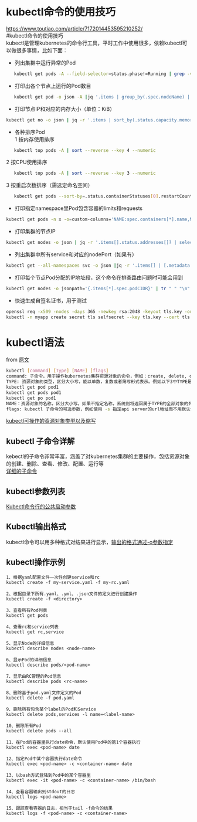 # kubectl命令的使用技巧 
  https://www.toutiao.com/article/7172014453595210252/  
  #kubectl命令的使用技巧  
  kubectl是管理kubernetes的命令行工具，平时工作中使用很多，依赖kubectl可以做很多事情，比如下面：  
* 列出集群中运行异常的Pod
```bash
   kubectl get pods -A --field-selector=status.phase!=Running | grep -v Complete
```
* 打印出各个节点上运行的Pod数目
```bash
   kubectl get pod -o json -A |jq '.items | group_by(.spec.nodeName) | map({"nodeName": .[0].spec.nodeName, "count": length}) | sort_by(.count)'
```
* 打印节点IP和对应的内存大小（单位：KiB）
```bash
kubectl get no -o json | jq -r '.items | sort_by(.status.capacity.memory)[]|[.metadata.name,.status.capacity.memory]| @tsv'
```
* 各种排序Pod   
   1  按内存使用排序   
```bash
   kubectl top pods -A | sort --reverse --key 4 --numeric
```
   2 按CPU使用排序  
```bash
   kubectl top pods -A | sort --reverse --key 3 --numeric
```
   3 按重启次数排序（需选定命名空间）  
```bash
   kubectl get pods --sort-by=.status.containerStatuses[0].restartCount
```
* 打印指定namespace里Pod包含容器的limits和requests
```bash
kubectl get pods -n x -o=custom-columns='NAME:spec.containers[*].name,MEMREQ:spec.containers[*].resources.requests.memory,MEMLIM:spec.containers[*].resources.limits.memory,CPUREQ:spec.containers[*].resources.requests.cpu,CPULIM:spec.containers[*].resources.limits.cpu'
```
* 打印集群的节点IP
```bash
kubectl get nodes -o json | jq -r '.items[].status.addresses[]? | select (.type == "InternalIP") | .address' | paste -sd "\n" -
```
* 列出集群中所有service和对应的nodePort（如果有）
```bash
kubectl get --all-namespaces svc -o json |jq -r '.items[] | [.metadata.name,([.spec.ports[].nodePort | tostring ] | join("|"))]| @tsv'
```
* 打印每个节点Pod分配的IP地址段，这个命令在排查路由问题时可能会用到
```bash
kubectl get nodes -o jsonpath='{.items[*].spec.podCIDR}' | tr " " "\n"
```
* 快速生成自签名证书，用于测试
```bash
openssl req -x509 -nodes -days 365 -newkey rsa:2048 -keyout tls.key -out tls.crt -subj "/CN=grafana.mysite.ru/O=MyOrganization" 
kubectl -n myapp create secret tls selfsecret --key tls.key --cert tls.crt
```
# kubectl语法  
from [原文](https://www.toutiao.com/article/7190147160682267140/)  
```bash
kubectl [command] [Type] [NAME] [flags]
command: 子命令，用于操作kubernetes集群资源对象的命令，例如：create, delete, describe, get, apply等等
TYPE: 资源对象的类型，区分大小写，能以单数，复数或者简写形式表示。例如以下3中TYPE是等价的。
kubectl get pod pod1
kubectl get pods pod1
kubectl get po pod1
NAME：资源对象的名称，区分大小写。如果不指定名称，系统则将返回属于TYPE的全部对象的列表，例如：kubectl get pods 将返回所有pod的列表
flags: kubectl 子命令的可选参数，例如使用 -s 指定api server的url地址而不用默认值。
```
[kubectl可操作的资源对象类型以及缩写](https://p3-sign.toutiaoimg.com/tos-cn-i-tjoges91tu/TTL6hPnIEzvwbh~noop.image?_iz=58558&from=article.pc_detail&x-expires=1676272227&x-signature=I33bvWr4TzjAy%2BJ%2F%2BbWMErYFmfc%3D)  

## kubectl 子命令详解
kebectl的子命令非常丰富，涵盖了对kubernetes集群的主要操作，包括资源对象的创建、删除、查看、修改、配置、运行等  
[详细的子命令](https://p3-sign.toutiaoimg.com/tos-cn-i-tjoges91tu/TTL6hQKQcQmvz~noop.image?_iz=58558&from=article.pc_detail&x-expires=1676272227&x-signature=AUfWesyvDdOLDlbmN8da%2BWAokpw%3D)  

## kubectl参数列表
[Kubectl命令行的公共启动参数](https://p3-sign.toutiaoimg.com/tos-cn-i-tjoges91tu/TTL6hQzFlp05vm~noop.image?_iz=58558&from=article.pc_detail&x-expires=1676272227&x-signature=NqtsHt6snI9UZoX3IUp5ljxySP4%3D)   

## Kubectl输出格式
kubectl命令可以用多种格式对结果进行显示，[输出的格式通过-o参数指定](https://p3-sign.toutiaoimg.com/tos-cn-i-tjoges91tu/TTL6iHFF62qpk4~noop.image?_iz=58558&from=article.pc_detail&x-expires=1676272227&x-signature=Ri4mzFxIMaPuuByZ1GJurPFgjvI%3D) 

## kubectl操作示例
```
1、根据yaml配置文件一次性创建service和rc
kubectl create -f my-service.yaml -f my-rc.yaml

2、根据目录下所有.yaml、.yml、.json文件的定义进行创建操作
kubectl create -f <directory>

3、查看所有Pod列表
kubectl get pods

4、查看rc和service列表
kubectl get rc,service

5、显示Node的详细信息
kubectl describe nodes <node-name>

6、显示Pod的详细信息
kubectl describe pods/<pod-name>

7、显示由RC管理的Pod信息
kubectl describe pods <rc-name>

8、删除基于pod.yaml文件定义的Pod
kubectl delete -f pod.yaml

9、删除所有包含某个label的Pod和Service
kubectl delete pods,services -l name=<label-name>

10、删除所有Pod
kubectl delete pods --all

11、在Pod的容器里执行date命令，默认使用Pod中的第1个容器执行
kubectl exec <pod-name> date

12、指定Pod中某个容器执行date命令
kubectl exec <pod-name> -c <container-name> date

13、以bash方式登陆到Pod中的某个容器里
kubectl exec -it <pod-name> -c <container-name> /bin/bash

14、查看容器输出到stdout的日志
kubectl logs <pod-name>

15、跟踪查看容器的日志，相当于tail -f命令的结果
kubectl logs -f <pod-name> -c <container-name>
```
